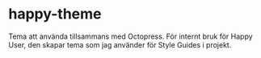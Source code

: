 happy-theme
===========

Tema att använda tillsammans med Octopress. För internt bruk för Happy User, den skapar tema som jag använder för Style Guides i projekt.

